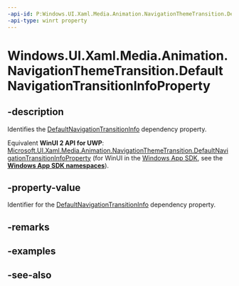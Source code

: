 ```yaml
---
-api-id: P:Windows.UI.Xaml.Media.Animation.NavigationThemeTransition.DefaultNavigationTransitionInfoProperty
-api-type: winrt property
---
```


<!-- Property syntax
public Windows.UI.Xaml.DependencyProperty DefaultNavigationTransitionInfoProperty { get; }
-->

# Windows.UI.Xaml.Media.Animation.NavigationThemeTransition.DefaultNavigationTransitionInfoProperty

## -description
Identifies the [DefaultNavigationTransitionInfo](navigationthemetransition_defaultnavigationtransitioninfo.md) dependency property.

Equivalent **WinUI 2 API for UWP**: [Microsoft.UI.Xaml.Media.Animation.NavigationThemeTransition.DefaultNavigationTransitionInfoProperty](/windows/winui/api/microsoft.ui.xaml.media.animation.navigationthemetransition.defaultnavigationtransitioninfoproperty) (for WinUI in the [Windows App SDK](/windows/apps/windows-app-sdk/), see the **[Windows App SDK namespaces](/windows/windows-app-sdk/api/winrt/)**).

## -property-value
Identifier for the [DefaultNavigationTransitionInfo](navigationthemetransition_defaultnavigationtransitioninfo.md) dependency property.

## -remarks

## -examples

## -see-also
